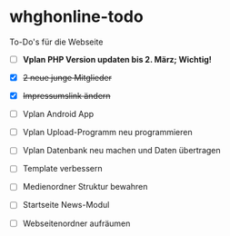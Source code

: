 # whghonline-todo
To-Do's für die Webseite

- [ ] **Vplan PHP Version updaten bis 2. März; Wichtig!**
- [x] ~~2 neue junge Mitglieder~~
- [x] ~~Impressumslink ändern~~
- [ ] Vplan Android App
- [ ] Vplan Upload-Programm neu programmieren
- [ ] Vplan Datenbank neu machen und Daten übertragen


- [ ] Template verbessern
- [ ] Medienordner Struktur bewahren
- [ ] Startseite News-Modul
- [ ] Webseitenordner aufräumen
